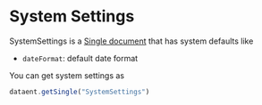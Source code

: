 # System Settings

SystemSettings is a [Single document](../models/singles.md) that has system defaults like

- `dateFormat`: default date format

You can get system settings as

```js
dataent.getSingle("SystemSettings")
```
